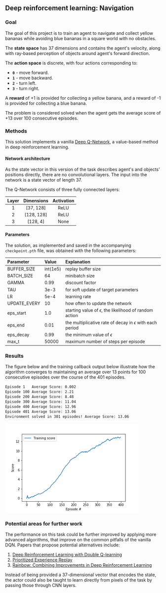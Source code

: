 ## Deep reinforcement learning: Navigation

### Goal

The goal of this project is to train an agent to navigate and collect yellow bananas while avoiding blue bananas in a square world with no obstacles. 

The **state space** has 37 dimensions and contains the agent's velocity, along with ray-based perception of objects around agent's forward direction. 

The **action space** is discrete, with four actions corresponding to:
- **`0`** - move forward.
- **`1`** - move backward.
- **`2`** - turn left.
- **`3`** - turn right.

A **reward** of +1 is provided for collecting a yellow banana, and a reward of -1 is provided for collecting a blue banana. 

The problem is considered solved when the agent gets the average score of +13 over 100 consecutive episodes.

### Methods
This solution implements a vanilla [Deep Q-Network](https://deepmind.com/research/publications/human-level-control-through-deep-reinforcement-learning), a value-based method in deep reinforcement learning. 

#### Network architecture
As the state vector in this version of the task describes agent's and objects' positions directly, there are no convolutional layers. The input into the network is a state vector of length 37.

The Q-Network consists of three fully connected layers:

| Layer | Dimensions | Activation |
|:-----:|:----------:|:----------:|
|   1   |\[37, 128\]        | ReLU       |
|   2   |\[128, 128\]      | ReLU       |
|   3   | \[128, 4\]        |    None        |


#### Parameters

The solution, as implemented and saved in the accompanying `checkpoint.pth` file, was obtained with the following parameters:

| Parameter | Value |Explanation |
|:-----|:----------|:----------|
|BUFFER_SIZE | int(1e5) |replay buffer size|
|BATCH_SIZE | 64        | minibatch size|
|GAMMA | 0.99           | discount factor|
|TAU | 3e-3              |for soft update of target parameters|
|LR | 5e-4               |learning rate |
|UPDATE_EVERY | 10       | how often to update the network|
|eps_start | 1.0         |starting value of $\epsilon$, the likelihood of random action|
|eps_end|0.01            | the multiplicative rate of decay in $\epsilon$ with each period|
|eps_decay|0.99          | the minimum value of $\epsilon$ |
|max_t | 50000| maximum number of steps per episode

### Results

The figure below and the training callback output below illustrate how the algorithm converges to maintaining an average over 13 points for 100 consecutive episodes over the course of the 401 episodes. 

    Episode 1	Average Score: 0.002
    Episode 100	Average Score: 2.21
    Episode 200	Average Score: 8.48
    Episode 300	Average Score: 11.04
    Episode 400	Average Score: 12.96
    Episode 401	Average Score: 13.06
    Environment solved in 301 episodes!	Average Score: 13.06

![Image](nav_result.png)

### Potential areas for further work

The performance on this task could be further improved by applying more advanced algorithms, that improve on the common pitfalls of the vanilla DQN.  Papers that propose potential alternatives include:
1. [Deep Reinforcement Learning with Double Q-learning](https://arxiv.org/abs/1509.06461)
2. [Prioritized Experience Replay](https://arxiv.org/abs/1511.05952)
3. [Rainbow: Combining Improvements in Deep Reinforcement Learning](https://arxiv.org/abs/1710.02298)

Instead of being provided a 37-dimensional vector that encodes the state, the actor could also be taught to learn directly from pixels of the task by passing those through CNN layers.

